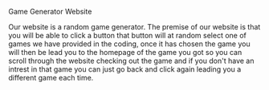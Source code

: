 Game Generator Website

Our website is a random game generator. The premise of our website is that you will be able to click a button that button will at random select one of games we have provided in the coding, once it has chosen the game you will then be lead you to the homepage of the game you got so you can scroll through the website checking out the game and if you don't have an intrest in that game you can just go back and click again leading you a different game each time.


